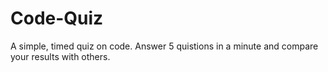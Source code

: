 # Code-Quiz
A simple, timed quiz on code.
Answer 5 quistions in a minute and compare your results with others.

